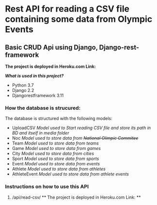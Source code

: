 # Rest API for reading a CSV file containing some data from Olympic Events
## Basic CRUD Api using Django, Django-rest-framework


**The project is deployed in Heroku.com Link:**

***What is used in this project?***
- Python 3.7
- Django 2.2
- Djangorestframework 3.11

### How the database is strucured: ###

The database is structured with the following models:
- UploadCSV *Model used to Start reading CSV file and store its path in BD and itself in media folder*
- Noc *Model used to store data from ~~National Olimpic Commitee~~*
- Team *Model used to store data from teams*
- Game *Model used to store data from games*
- City *Model used to store data from cities*
- Sport *Model used to store data from sports*
- Event *Model used to store data from events*
- Athlete *Model used to store data from athletes*
- AthleteEvent *Model used to store data from athlete events*

### Instructions on how to use this API ###

1. /api/read-csv/ 
** The project is deployed in Heroku.com Link: **
